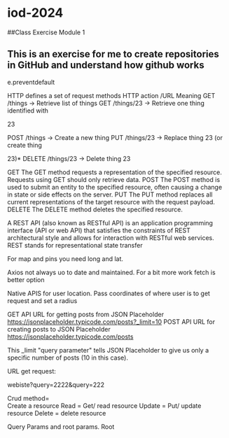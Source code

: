 # iod-2024
##Class Exercise Module 1
## This is an exercise for me to create repositories in GitHub and understand how github works

e.preventdefault


HTTP defines a set of request
methods
HTTP action /URL Meaning
GET /things -> Retrieve list of things
GET /things/23 -> Retrieve one thing identified with

23

POST /things -> Create a new thing
PUT /things/23 -> Replace thing 23 (or create thing

23)*
DELETE /things/23 -> Delete thing 23

GET
The GET method requests a representation of the specified resource.
Requests using GET should only retrieve data.
POST
The POST method is used to submit an entity to the specified resource,
often causing a change in state or side effects on the server.
PUT
The PUT method replaces all current representations of the target
resource with the request payload.
DELETE
The DELETE method deletes the specified resource.

A REST API (also known as RESTful API) is an
application programming interface (API or
web API) that satisfies the constraints of
REST architectural style and allows for
interaction with RESTful web services. REST
stands for representational state transfer


For map and pins you need long and lat. 

Axios not always uo to date and maintained. For a bit more work fetch is better option

Native APIS for user location.
Pass coordinates of where user is to get request and set a radius

GET API URL for getting posts from JSON Placeholder
https://jsonplaceholder.typicode.com/posts?_limit=10
POST API URL for creating posts to JSON Placeholder
https://jsonplaceholder.typicode.com/posts

This _limit "query parameter"
tells JSON Placeholder to give
us only a specific number of
posts (10 in this case).

URL get request:

webiste?query=2222&query=222

Crud method=  
Create a resource
Read = Get/ read resource
Update = Put/ update resource
Delete =  delete resource

Query Params and root params. Root 